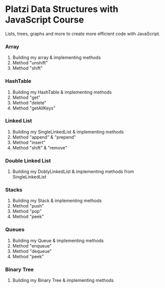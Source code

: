 # Platzi Data Structures with JavaScript Course

Lists, trees, graphs and more to create more efficient code with JavaScript.

### Array
1. Building my array & implementing methods
2. Method "unshift"
3. Method "shift"

### HashTable
1. Building my HashTable & implementing methods
2. Method "get"
3. Method "delete"
4. Method "getAllKeys"

### Linked List
1. Building my SingleLinkedList & implementing methods
2. Method "append" & "prepend"
3. Method "insert"
4. Method "shift" & "remove"

### Double Linked List
1. Building my DoblyLinkedList & implementing methods from SingleLinkedList

### Stacks
1. Building my Stack & implementing methods
2. Method "push"
3. Method "pop"
4. Method "peek"

### Queues
1. Building my Queue & implementing methods
2. Method "enqueue"
3. Method "dequeue"
4. Method "peek"

### Binary Tree
1. Building my Binary Tree & implementing methods